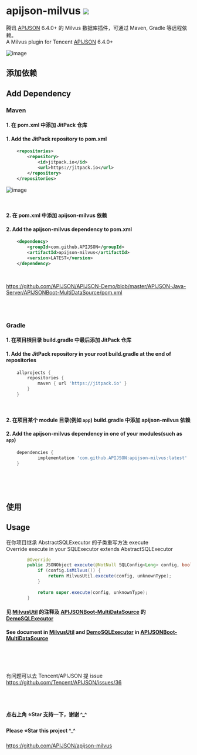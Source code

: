 # apijson-milvus  [![](https://jitpack.io/v/APIJSON/apijson-milvus.svg)](https://jitpack.io/#APIJSON/apijson-milvus)
腾讯 [APIJSON](https://github.com/Tencent/APIJSON) 6.4.0+ 的 Milvus 数据库插件，可通过 Maven, Gradle 等远程依赖。<br />
A Milvus plugin for Tencent [APIJSON](https://github.com/Tencent/APIJSON) 6.4.0+

![image](https://github-production-user-asset-6210df.s3.amazonaws.com/5738175/294214558-1a438f32-b33b-4140-b128-3afc0e97877f.png)

## 添加依赖
## Add Dependency

### Maven
#### 1. 在 pom.xml 中添加 JitPack 仓库
#### 1. Add the JitPack repository to pom.xml
```xml
	<repositories>
		<repository>
		    <id>jitpack.io</id>
		    <url>https://jitpack.io</url>
		</repository>
	</repositories>
```

![image](https://user-images.githubusercontent.com/5738175/167261814-d75d8fff-0e64-4534-a840-60ef628a8873.png)

<br />

#### 2. 在 pom.xml 中添加 apijson-milvus 依赖
#### 2. Add the apijson-milvus dependency to pom.xml
```xml
	<dependency>
	    <groupId>com.github.APIJSON</groupId>
	    <artifactId>apijson-milvus</artifactId>
	    <version>LATEST</version>
	</dependency>
```

<br />

https://github.com/APIJSON/APIJSON-Demo/blob/master/APIJSON-Java-Server/APIJSONBoot-MultiDataSource/pom.xml

<br />
<br />

### Gradle
#### 1. 在项目根目录 build.gradle 中最后添加 JitPack 仓库
#### 1. Add the JitPack repository in your root build.gradle at the end of repositories
```gradle
	allprojects {
		repositories {
			maven { url 'https://jitpack.io' }
		}
	}
```
<br />

#### 2. 在项目某个 module 目录(例如 `app`) build.gradle 中添加 apijson-milvus 依赖
#### 2. Add the apijson-milvus dependency in one of your modules(such as `app`)
```gradle
	dependencies {
	        implementation 'com.github.APIJSON:apijson-milvus:latest'
	}
```

<br />
<br />
<br />

## 使用
## Usage

在你项目继承 AbstractSQLExecutor 的子类重写方法 execute <br/>
Override execute in your SQLExecutor extends AbstractSQLExecutor
```java
        @Override
        public JSONObject execute(@NotNull SQLConfig<Long> config, boolean unknownType) throws Exception {
            if (config.isMilvus()) {
                return MilvusUtil.execute(config, unknownType);
            }
   
            return super.execute(config, unknownType);
        }
```

#### 见 [MilvusUtil](/src/main/java/apijson/milvus/MilvusUtil.java) 的注释及 [APIJSONBoot-MultiDataSource](https://github.com/APIJSON/APIJSON-Demo/blob/master/APIJSON-Java-Server/APIJSONBoot-MultiDataSource) 的 [DemoSQLExecutor](https://github.com/APIJSON/APIJSON-Demo/blob/master/APIJSON-Java-Server/APIJSONBoot-MultiDataSource/src/main/java/apijson/demo/DemoSQLExecutor.java) <br />

#### See document in [MilvusUtil](/src/main/java/apijson/milvus/MilvusUtil.java) and [DemoSQLExecutor](https://github.com/APIJSON/APIJSON-Demo/blob/master/APIJSON-Java-Server/APIJSONBoot-MultiDataSource/src/main/java/apijson/demo/DemoSQLExecutor.java) in [APIJSONBoot-MultiDataSource](https://github.com/APIJSON/APIJSON-Demo/blob/master/APIJSON-Java-Server/APIJSONBoot-MultiDataSource)

<br />
<br />
<br />

有问题可以去 Tencent/APIJSON 提 issue <br />
https://github.com/Tencent/APIJSON/issues/36

<br /><br />

#### 点右上角 ⭐Star 支持一下，谢谢 ^_^
#### Please ⭐Star this project ^_^
https://github.com/APIJSON/apijson-milvus
